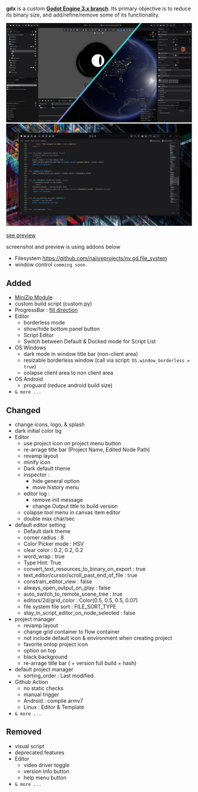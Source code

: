 **gdx** is a custom [**Godot Engine 3.x branch**](https://github.com/godotengine/godot/tree/3.x).
Its primary objective is to reduce its binary size, and add/refine/remove some of its functionality.

<img src="ss1.png">
<img src="ss2.png">

[see preview](preview.mp4)

screenshot and preview is using addons below
- Filesystem https://github.com/naiiveprojects/nv.gd.file_system
- window control `comming soon`

## Added

- [MiniZip Module](https://github.com/godotengine/godot/pull/34444)
- custom build script (custom.py)
- ProgressBar : [fill direction](https://github.com/godotengine/godot/pull/36593)
- Editor
  - borderless mode
  - show/hide bottom panel button
  - Script Editor
  - Switch between Default & Docked mode for Script List
- OS Windows
  - dark mode in window title bar (non-client area)
  - resizable borderless window (call via script: `OS.window_borderless = true`)
  - colapse client area to non client area
- OS Android
  - proguard (reduce android build size)
- `& more ...`

## Changed

- change icons, logo, & splash
- dark initial color bg
- Editor
  - use project icon on project menu button
  - re-arrage title bar (Project Name, Edited Node Path)
  - revamp layout
  - minify icon
  - Dark default theme
  - inspector :
  	- hide general option
  	- move history menu
  - editor log :
    - remove init message
    - change Output title to build version
  - colapse tool menu in canvas item editor
  - double max char/sec
- default editor setting
  - Default dark theme
  - corner radius : 8
  - Color Picker mode : HSV
  - clear color : 0.2, 0.2, 0.2
  - word_wrap : true
  - Type Hint: True
  - convert_text_resources_to_binary_on_export : true
  - text_editor/cursor/scroll_past_end_of_file : true
  - constrain_editor_view : false
  - always_open_output_on_play : false
  - auto_switch_to_remote_scene_tree : true
  - editors/2d/grid_color : Color(0.5, 0.5, 0.5, 0.07)
  - file system file sort : FILE_SORT_TYPE
  - stay_in_script_editor_on_node_selected : false
- project manager
	- revamp layout
	- change grid container to flow container
	- not include default icon & environment when creating project
	- favorite ontop project icon
	- option on top
	- black background
	- re-arrage title bar ( + version full build + hash)
- default project manager
	- sorting_order : Last modified
- Github Action
  - no static checks
  - manual trigger
  - Android : compile armv7
  - Linux : Editor & Template
- `& more ...`
  
## Removed

- visual script
- deprecated features
- Editor
  - video driver toggle
  - version info button
  - help menu button
- `& more ...`
